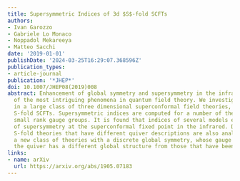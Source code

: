 ```yaml
---
title: Supersymmetric Indices of 3d $S$-fold SCFTs
authors:
- Ivan Garozzo
- Gabriele Lo Monaco
- Noppadol Mekareeya
- Matteo Sacchi
date: '2019-01-01'
publishDate: '2024-03-25T16:29:07.368596Z'
publication_types:
- article-journal
publication: '*JHEP*'
doi: 10.1007/JHEP08(2019)008
abstract: Enhancement of global symmetry and supersymmetry in the infrared is one
  of the most intriguing phenomena in quantum field theory. We investigate such phenomena
  in a large class of three dimensional superconformal field theories, known as the
  S-fold SCFTs. Supersymmetric indices are computed for a number of theories containing
  small rank gauge groups. It is found that indices of several models exhibit enhancement
  of supersymmetry at the superconformal fixed point in the infrared. Dualities between
  S-fold theories that have different quiver descriptions are also analysed. We explore
  a new class of theories with a discrete global symmetry, whose gauge symmetry in
  the quiver has a different global structure from those that have been studied earlier.
links:
- name: arXiv
  url: https://arxiv.org/abs/1905.07183
---
```


